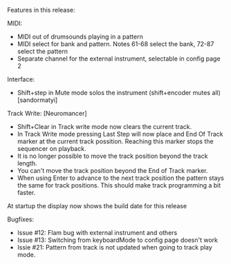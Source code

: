 Features in this release:

MIDI:
* MIDI out of drumsounds playing in a pattern
* MIDI select for bank and pattern. Notes 61-68 select the bank, 72-87 select the pattern
* Separate channel for the external instrument, selectable in config page 2

Interface:
* Shift+step in Mute mode solos the instrument (shift+encoder mutes all) [sandormatyi]

Track Write: [Neuromancer]
* Shift+Clear in Track write mode now clears the current track. 
* In Track Write mode pressing Last Step will now place and End Of Track marker at the current track possition. Reaching this marker stops the sequencer on playback.
* It is no longer possible to move the track position beyond the track length.
* You can't move the track position beyond the End of Track marker.
* When using Enter to advance to the next track position the pattern stays the same for track positions. This should make track programming a bit faster.


At startup the display now shows the build date for this release

Bugfixes:
- Issue #12: Flam bug with external instrument and others
- Issue #13: Switching from keyboardMode to config page doesn't work
- Issie #21: Pattern from track is not updated when going to track play mode.
